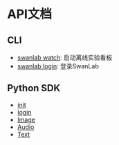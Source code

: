 # API文档

## CLI
- [swanlab watch](/zh/api/cli-swanlab-watch.md): 启动离线实验看板
- [swanlab login](/zh/api/cli-swanlab-login.md): 登录SwanLab

## Python SDK
- [init](/zh/api/py-init.md)
- [login](/zh/api/py-login.md)
- [Image](/zh/api/py-Image.md)
- [Audio](/zh/api/py-Audio.md)
- [Text](/zh/api/py-Text.md)

